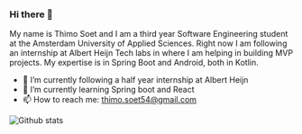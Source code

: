 ### Hi there 👋

My name is Thimo Soet and I am a third year Software Engineering student at the Amsterdam University of Applied Sciences. Right now I am following an internship at Albert Heijn Tech labs in where I am helping in building MVP projects. My expertise is in Spring Boot and Android, both in Kotlin.


- 🔭 I’m currently following a half year internship at Albert Heijn
- 🌱 I’m currently learning Spring boot and React
- 📫 How to reach me: thimo.soet54@gmail.com

![Github stats](https://github-readme-stats.vercel.app/api?username=tsoetje&show_icons=true&count_private=true&theme=dark)
